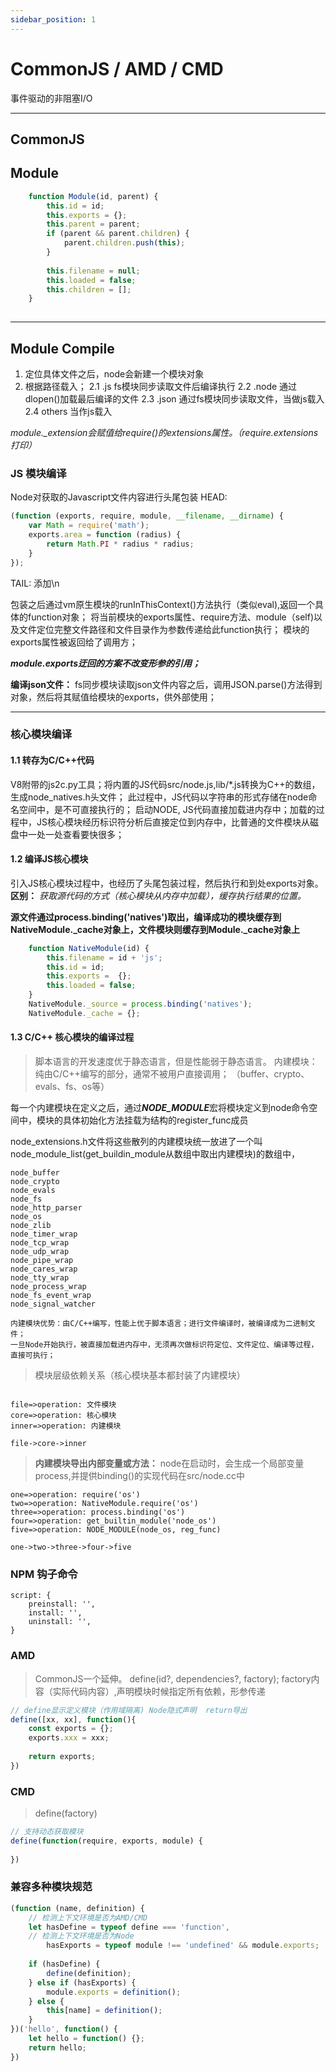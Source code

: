 ```yaml
---
sidebar_position: 1
---
```


# CommonJS / AMD / CMD

事件驱动的非阻塞I/O

---
## CommonJS
## Module
``` JavaScript
    function Module(id, parent) {
        this.id = id;
        this.exports = {};
        this.parent = parent;
        if (parent && parent.children) {
            parent.children.push(this);
        }
        
        this.filename = null;
        this.loaded = false;
        this.children = [];
    }
    
```
---
## Module Compile
1.  定位具体文件之后，node会新建一个模块对象
2.  根据路径载入；
    2.1 .js  fs模块同步读取文件后编译执行
    2.2 .node 通过dlopen()加载最后编译的文件
    2.3 .json 通过fs模块同步读取文件，当做js载入
    2.4 others 当作js载入

*module._extension会赋值给require()的extensions属性。（require.extensions打印）*

### JS 模块编译
Node对获取的Javascript文件内容进行头尾包装
HEAD:
``` JavaScript
(function (exports, require, module, __filename, __dirname) {
    var Math = require('math');
    exports.area = function (radius) {
        return Math.PI * radius * radius;
    }
});
```
TAIL: 添加\n

包装之后通过vm原生模块的runInThisContext()方法执行（类似eval),返回一个具体的function对象；
将当前模块的exports属性、require方法、module（self)以及文件定位完整文件路径和文件目录作为参数传递给此function执行；
模块的exports属性被返回给了调用方；

***module.exports迂回的方案不改变形参的引用；***

**编译json文件：** fs同步模块读取json文件内容之后，调用JSON.parse()方法得到对象，然后将其赋值给模块的exports，供外部使用；

--- 
### 核心模块编译
#### 1.1 转存为C/C++代码
V8附带的js2c.py工具；将内置的JS代码src/node.js,lib/*.js转换为C++的数组，生成node_natives.h头文件；
此过程中，JS代码以字符串的形式存储在node命名空间中，是不可直接执行的；
启动NODE, JS代码直接加载进内存中；加载的过程中，JS核心模块经历标识符分析后直接定位到内存中，比普通的文件模块从磁盘中一处一处查看要快很多；

#### 1.2 编译JS核心模块
引入JS核心模块过程中，也经历了头尾包装过程，然后执行和到处exports对象。
**区别：**  *获取源代码的方式（核心模块从内存中加载），缓存执行结果的位置。*

**源文件通过process.binding('natives')取出，编译成功的模块缓存到NativeModule._cache对象上，文件模块则缓存到Module._cache对象上**

``` JavaScript
    function NativeModule(id) {
        this.filename = id + 'js';
        this.id = id;
        this.exports =  {};
        this.loaded = false;
    }
    NativeModule._source = process.binding('natives');
    NativeModule._cache = {};
```

#### 1.3 C/C++ 核心模块的编译过程

>脚本语言的开发速度优于静态语言，但是性能弱于静态语言。
内建模块：纯由C/C++编写的部分，通常不被用户直接调用； （buffer、crypto、evals、fs、os等）

每一个内建模块在定义之后，通过***NODE_MODULE***宏将模块定义到node命令空间中，模块的具体初始化方法挂载为结构的register_func成员

node_extensions.h文件将这些散列的内建模块统一放进了一个叫node_module_list(get_buildin_module从数组中取出内建模块)的数组中，
```
node_buffer
node_crypto
node_evals
node_fs
node_http_parser
node_os
node_zlib
node_timer_wrap
node_tcp_wrap
node_udp_wrap
node_pipe_wrap
node_cares_wrap
node_tty_wrap
node_process_wrap
node_fs_event_wrap
node_signal_watcher

内建模块优势：由C/C++编写，性能上优于脚本语言；进行文件编译时，被编译成为二进制文件；
一旦Node开始执行，被直接加载进内存中，无须再次做标识符定位、文件定位、编译等过程，直接可执行；
```

> 模块层级依赖关系（核心模块基本都封装了内建模块）

```flow

file=>operation: 文件模块
core=>operation: 核心模块
inner=>operation: 内建模块

file->core->inner

```

> **内建模块导出内部变量或方法：** node在启动时，会生成一个局部变量process,并提供binding()的实现代码在src/node.cc中
```flow
one=>operation: require('os')
two=>operation: NativeModule.require('os')
three=>operation: process.binding('os')
four=>operation: get_builtin_module('node_os')
five=>operation: NODE_MODULE(node_os, reg_func)

one->two->three->four->five
```

### NPM 钩子命令
```
script: {
    preinstall: '',
    install: '',
    uninstall: '',
}
```

### AMD
>CommonJS一个延伸。 define(id?, dependencies?, factory);  factory内容（实际代码内容）,声明模块时候指定所有依赖，形参传递
``` JavaScript
// define显示定义模块（作用域隔离) Node隐式声明  return导出
define([xx, xx], function(){
    const exports = {};
    exports.xxx = xxx;
    
    return exports;
})

```

### CMD
>define(factory)
``` JavaScript
// 支持动态获取模块
define(function(require, exports, module) {
    
})
```

### 兼容多种模块规范
``` JavaScript
(function (name, definition) {
    // 检测上下文环境是否为AMD/CMD
    let hasDefine = typeof define === 'function',
    // 检测上下文环境是否为Node
        hasExports = typeof module !== 'undefined' && module.exports;
    
    if (hasDefine) {
        define(definition);
    } else if (hasExports) {
        module.exports = definition();
    } else {
        this[name] = definition();
    }
})('hello', function() {
    let hello = function() {};
    return hello;
})
```
